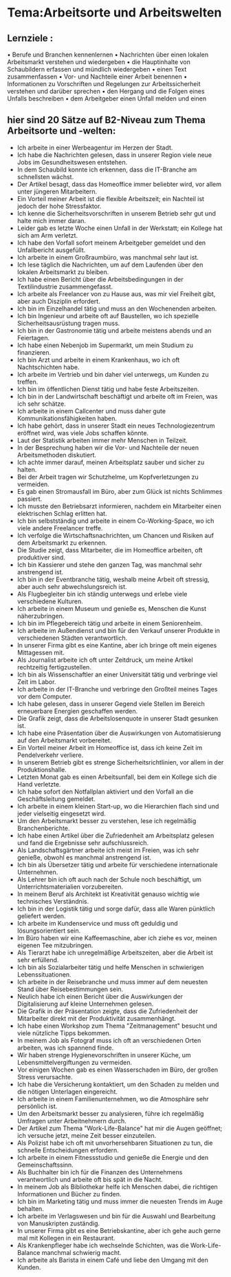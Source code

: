 # Tema:Arbeitsorte und Arbeitswelten  
## Lernziele :
• Berufe und Branchen kennenlernen
• Nachrichten über einen lokalen Arbeitsmarkt verstehen und wiedergeben
• die Hauptinhalte von Schaubildern erfassen und mündlich wiedergeben
• einen Text zusammenfassen
• Vor- und Nachteile einer Arbeit benennen
• Informationen zu Vorschriften und Regelungen zur Arbeitssicherheit verstehen und darüber sprechen
• den Hergang und die Folgen eines Unfalls beschreiben
• dem Arbeitgeber einen Unfall melden und einen

## hier sind 20 Sätze auf B2-Niveau zum Thema Arbeitsorte und -welten:
- Ich arbeite in einer Werbeagentur im Herzen der Stadt.
- Ich habe die Nachrichten gelesen, dass in unserer Region viele neue Jobs im Gesundheitswesen entstehen.
- In dem Schaubild konnte ich erkennen, dass die IT-Branche am schnellsten wächst.
- Der Artikel besagt, dass das Homeoffice immer beliebter wird, vor allem unter jüngeren Mitarbeitern.
- Ein Vorteil meiner Arbeit ist die flexible Arbeitszeit; ein Nachteil ist jedoch der hohe Stressfaktor.
- Ich kenne die Sicherheitsvorschriften in unserem Betrieb sehr gut und halte mich immer daran.
- Leider gab es letzte Woche einen Unfall in der Werkstatt; ein Kollege hat sich am Arm verletzt.
- Ich habe den Vorfall sofort meinem Arbeitgeber gemeldet und den Unfallbericht ausgefüllt.
- Ich arbeite in einem Großraumbüro, was manchmal sehr laut ist.
- Ich lese täglich die Nachrichten, um auf dem Laufenden über den lokalen Arbeitsmarkt zu bleiben.
- Ich habe einen Bericht über die Arbeitsbedingungen in der Textilindustrie zusammengefasst.
- Ich arbeite als Freelancer von zu Hause aus, was mir viel Freiheit gibt, aber auch Disziplin erfordert.
- Ich bin im Einzelhandel tätig und muss an den Wochenenden arbeiten.
- Ich bin Ingenieur und arbeite oft auf Baustellen, wo ich spezielle Sicherheitsausrüstung tragen muss.
- Ich bin in der Gastronomie tätig und arbeite meistens abends und an Feiertagen.
- Ich habe einen Nebenjob im Supermarkt, um mein Studium zu finanzieren.
- Ich bin Arzt und arbeite in einem Krankenhaus, wo ich oft Nachtschichten habe.
- Ich arbeite im Vertrieb und bin daher viel unterwegs, um Kunden zu treffen.
- Ich bin im öffentlichen Dienst tätig und habe feste Arbeitszeiten.
- Ich bin in der Landwirtschaft beschäftigt und arbeite oft im Freien, was ich sehr schätze.
- Ich arbeite in einem Callcenter und muss daher gute Kommunikationsfähigkeiten haben.
- Ich habe gehört, dass in unserer Stadt ein neues Technologiezentrum eröffnet wird, was viele Jobs schaffen könnte.
- Laut der Statistik arbeiten immer mehr Menschen in Teilzeit.
- In der Besprechung haben wir die Vor- und Nachteile der neuen Arbeitsmethoden diskutiert.
- Ich achte immer darauf, meinen Arbeitsplatz sauber und sicher zu halten.
- Bei der Arbeit tragen wir Schutzhelme, um Kopfverletzungen zu vermeiden.
- Es gab einen Stromausfall im Büro, aber zum Glück ist nichts Schlimmes passiert.
- Ich musste den Betriebsarzt informieren, nachdem ein Mitarbeiter einen elektrischen Schlag erlitten hat.
- Ich bin selbstständig und arbeite in einem Co-Working-Space, wo ich viele andere Freelancer treffe.
- Ich verfolge die Wirtschaftsnachrichten, um Chancen und Risiken auf dem Arbeitsmarkt zu erkennen.
- Die Studie zeigt, dass Mitarbeiter, die im Homeoffice arbeiten, oft produktiver sind.
- Ich bin Kassierer und stehe den ganzen Tag, was manchmal sehr anstrengend ist.
- Ich bin in der Eventbranche tätig, weshalb meine Arbeit oft stressig, aber auch sehr abwechslungsreich ist.
- Als Flugbegleiter bin ich ständig unterwegs und erlebe viele verschiedene Kulturen.
- Ich arbeite in einem Museum und genieße es, Menschen die Kunst näherzubringen.
- Ich bin im Pflegebereich tätig und arbeite in einem Seniorenheim.
- Ich arbeite im Außendienst und bin für den Verkauf unserer Produkte in verschiedenen Städten verantwortlich.
- In unserer Firma gibt es eine Kantine, aber ich bringe oft mein eigenes Mittagessen mit.
- Als Journalist arbeite ich oft unter Zeitdruck, um meine Artikel rechtzeitig fertigzustellen.
- Ich bin als Wissenschaftler an einer Universität tätig und verbringe viel Zeit im Labor.
- Ich arbeite in der IT-Branche und verbringe den Großteil meines Tages vor dem Computer.
- Ich habe gelesen, dass in unserer Gegend viele Stellen im Bereich erneuerbare Energien geschaffen werden.
- Die Grafik zeigt, dass die Arbeitslosenquote in unserer Stadt gesunken ist.
- Ich habe eine Präsentation über die Auswirkungen von Automatisierung auf den Arbeitsmarkt vorbereitet.
- Ein Vorteil meiner Arbeit im Homeoffice ist, dass ich keine Zeit im Pendelverkehr verliere.
- In unserem Betrieb gibt es strenge Sicherheitsrichtlinien, vor allem in der Produktionshalle.
- Letzten Monat gab es einen Arbeitsunfall, bei dem ein Kollege sich die Hand verletzte.
- Ich habe sofort den Notfallplan aktiviert und den Vorfall an die Geschäftsleitung gemeldet.
- Ich arbeite in einem kleinen Start-up, wo die Hierarchien flach sind und jeder vielseitig eingesetzt wird.
- Um den Arbeitsmarkt besser zu verstehen, lese ich regelmäßig Branchenberichte.
- Ich habe einen Artikel über die Zufriedenheit am Arbeitsplatz gelesen und fand die Ergebnisse sehr aufschlussreich.
- Als Landschaftsgärtner arbeite ich meist im Freien, was ich sehr genieße, obwohl es manchmal anstrengend ist.
- Ich bin als Übersetzer tätig und arbeite für verschiedene internationale Unternehmen.
- Als Lehrer bin ich oft auch nach der Schule noch beschäftigt, um Unterrichtsmaterialien vorzubereiten.
- In meinem Beruf als Architekt ist Kreativität genauso wichtig wie technisches Verständnis.
- Ich bin in der Logistik tätig und sorge dafür, dass alle Waren pünktlich geliefert werden.
- Ich arbeite im Kundenservice und muss oft geduldig und lösungsorientiert sein.
- Im Büro haben wir eine Kaffeemaschine, aber ich ziehe es vor, meinen eigenen Tee mitzubringen.
- Als Tierarzt habe ich unregelmäßige Arbeitszeiten, aber die Arbeit ist sehr erfüllend.
- Ich bin als Sozialarbeiter tätig und helfe Menschen in schwierigen Lebenssituationen.
- Ich arbeite in der Reisebranche und muss immer auf dem neuesten Stand über Reisebestimmungen sein.
- Neulich habe ich einen Bericht über die Auswirkungen der Digitalisierung auf kleine Unternehmen gelesen.
- Die Grafik in der Präsentation zeigte, dass die Zufriedenheit der Mitarbeiter direkt mit der Produktivität zusammenhängt.
- Ich habe einen Workshop zum Thema "Zeitmanagement" besucht und viele nützliche Tipps bekommen.
- In meinem Job als Fotograf muss ich oft an verschiedenen Orten arbeiten, was ich spannend finde.
- Wir haben strenge Hygienevorschriften in unserer Küche, um Lebensmittelvergiftungen zu vermeiden.
- Vor einigen Wochen gab es einen Wasserschaden im Büro, der großen Stress verursachte.
- Ich habe die Versicherung kontaktiert, um den Schaden zu melden und die nötigen Unterlagen eingereicht.
- Ich arbeite in einem Familienunternehmen, wo die Atmosphäre sehr persönlich ist.
- Um den Arbeitsmarkt besser zu analysieren, führe ich regelmäßig Umfragen unter Arbeitnehmern durch.
- Der Artikel zum Thema "Work-Life-Balance" hat mir die Augen geöffnet; ich versuche jetzt, meine Zeit besser einzuteilen.
- Als Polizist habe ich oft mit unvorhersehbaren Situationen zu tun, die schnelle Entscheidungen erfordern.
- Ich arbeite in einem Fitnessstudio und genieße die Energie und den Gemeinschaftssinn.
- Als Buchhalter bin ich für die Finanzen des Unternehmens verantwortlich und arbeite oft bis spät in die Nacht.
- In meinem Job als Bibliothekar helfe ich Menschen dabei, die richtigen Informationen und Bücher zu finden.
- Ich bin im Marketing tätig und muss immer die neuesten Trends im Auge behalten.
- Ich arbeite im Verlagswesen und bin für die Auswahl und Bearbeitung von Manuskripten zuständig.
- In unserer Firma gibt es eine Betriebskantine, aber ich gehe auch gerne mal mit Kollegen in ein Restaurant.
- Als Krankenpfleger habe ich wechselnde Schichten, was die Work-Life-Balance manchmal schwierig macht.
- Ich arbeite als Barista in einem Café und liebe den Umgang mit den Kunden.

